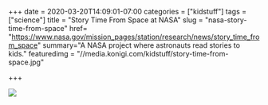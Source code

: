 +++
date = 2020-03-20T14:09:01-07:00
categories = ["kidstuff"]
tags = ["science"]
title = "Story Time From Space at NASA"
slug = "nasa-story-time-from-space"
href= "https://www.nasa.gov/mission_pages/station/research/news/story_time_from_space"
summary="A NASA project where astronauts read stories to kids."
featuredimg = "//media.konigi.com/kidstuff/story-time-from-space.jpg"

+++

<img src="//media.konigi.com/kidstuff/story-time-from-space.jpg" />
